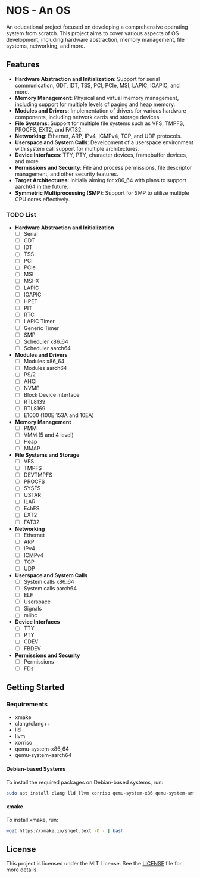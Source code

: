 # NOS - An OS

An educational project focused on developing a comprehensive operating system from scratch. This project aims to cover various aspects of OS development, including hardware abstraction, memory management, file systems, networking, and more.

## Features

- **Hardware Abstraction and Initialization**: Support for serial communication, GDT, IDT, TSS, PCI, PCIe, MSI, LAPIC, IOAPIC, and more.
- **Memory Management**: Physical and virtual memory management, including support for multiple levels of paging and heap memory.
- **Modules and Drivers**: Implementation of drivers for various hardware components, including network cards and storage devices.
- **File Systems**: Support for multiple file systems such as VFS, TMPFS, PROCFS, EXT2, and FAT32.
- **Networking**: Ethernet, ARP, IPv4, ICMPv4, TCP, and UDP protocols.
- **Userspace and System Calls**: Development of a userspace environment with system call support for multiple architectures.
- **Device Interfaces**: TTY, PTY, character devices, framebuffer devices, and more.
- **Permissions and Security**: File and process permissions, file descriptor management, and other security features.
- **Target Architectures**: Initially aiming for x86_64 with plans to support aarch64 in the future.
- **Symmetric Multiprocessing (SMP)**: Support for SMP to utilize multiple CPU cores effectively.

### TODO List

- **Hardware Abstraction and Initialization**
  - [ ] Serial
  - [ ] GDT
  - [ ] IDT
  - [ ] TSS
  - [ ] PCI
  - [ ] PCIe
  - [ ] MSI
  - [ ] MSI-X
  - [ ] LAPIC
  - [ ] IOAPIC
  - [ ] HPET
  - [ ] PIT
  - [ ] RTC
  - [ ] LAPIC Timer
  - [ ] Generic Timer
  - [ ] SMP
  - [ ] Scheduler x86_64
  - [ ] Scheduler aarch64

- **Modules and Drivers**
  - [ ] Modules x86_64
  - [ ] Modules aarch64
  - [ ] PS/2
  - [ ] AHCI
  - [ ] NVME
  - [ ] Block Device Interface
  - [ ] RTL8139
  - [ ] RTL8169
  - [ ] E1000 (100E 153A and 10EA)

- **Memory Management**
  - [ ] PMM
  - [ ] VMM (5 and 4 level)
  - [ ] Heap
  - [ ] MMAP

- **File Systems and Storage**
  - [ ] VFS
  - [ ] TMPFS
  - [ ] DEVTMPFS
  - [ ] PROCFS
  - [ ] SYSFS
  - [ ] USTAR
  - [ ] ILAR
  - [ ] EchFS
  - [ ] EXT2
  - [ ] FAT32

- **Networking**
  - [ ] Ethernet
  - [ ] ARP
  - [ ] IPv4
  - [ ] ICMPv4
  - [ ] TCP
  - [ ] UDP

- **Userspace and System Calls**
  - [ ] System calls x86_64
  - [ ] System calls aarch64
  - [ ] ELF
  - [ ] Userspace
  - [ ] Signals
  - [ ] mlibc

- **Device Interfaces**
  - [ ] TTY
  - [ ] PTY
  - [ ] CDEV
  - [ ] FBDEV

- **Permissions and Security**
  - [ ] Permissions
  - [ ] FDs

## Getting Started

### Requirements

- xmake
- clang/clang++
- lld
- llvm
- xorriso
- qemu-system-x86_64
- qemu-system-aarch64

#### Debian-based Systems

To install the required packages on Debian-based systems, run:

```sh
sudo apt install clang lld llvm xorriso qemu-system-x86 qemu-system-arm
```

#### xmake

To install xmake, run:

```sh
wget https://xmake.io/shget.text -O - | bash
```

## License

This project is licensed under the MIT License. See the [LICENSE](LICENSE) file for more details.
